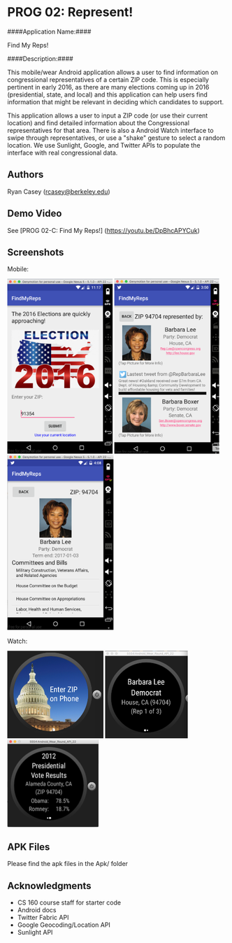 # PROG 02: Represent!

####Application Name:####

Find My Reps!

####Description:####


This mobile/wear Android application allows a user to find information on congressional representatives of a certain ZIP code. This is especially pertinent in early 2016, as there are many elections coming up in 2016 (presidential, state, and local) and this application can help users find information that might be relevant in deciding which candidates to support.

This application allows a user to input a ZIP code (or use their current location) and find detailed information about the Congressional representatives for that area. There is also a Android Watch interface to swipe through representatives, or use a "shake" gesture to select a random location. We use Sunlight, Google, and Twitter APIs to populate the interface with real congressional data.

## Authors

Ryan Casey ([rcasey@berkeley.edu](mailto:rcasey@berkeley.edu))

## Demo Video

See [PROG 02-C: Find My Reps!] (https://youtu.be/DpBhcAPYCuk)


## Screenshots

Mobile:

<img src="screenshots/mobile_main.png" height="400" alt="Screenshot"/>
<img src="screenshots/mobile_congressional_new.png" height="400" alt="Screenshot"/>
<img src="screenshots/mobile_detailed_new.png" height="400" alt="Screenshot"/>

Watch:

<img src="screenshots/watch_home.png" height="200" alt="Screenshot"/>
<img src="screenshots/watch_main_new.png" height="200" alt="Screenshot"/>
<img src="screenshots/watch_vote_new.png" height="200" alt="Screenshot"/>

## APK Files
Please find the apk files in the Apk/ folder

## Acknowledgments

* CS 160 course staff for starter code
* Android docs 
* Twitter Fabric API
* Google Geocoding/Location API
* Sunlight API
